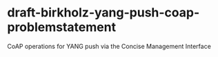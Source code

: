 # draft-birkholz-yang-push-coap-problemstatement
CoAP operations for YANG push via the Concise Management Interface
